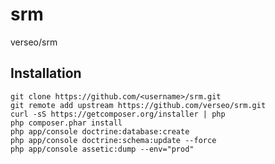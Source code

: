 srm
===

verseo/srm

Installation
------------

    git clone https://github.com/<username>/srm.git
    git remote add upstream https://github.com/verseo/srm.git
    curl -sS https://getcomposer.org/installer | php
    php composer.phar install
    php app/console doctrine:database:create
    php app/console doctrine:schema:update --force
    php app/console assetic:dump --env="prod"
